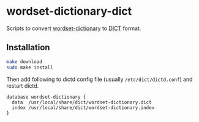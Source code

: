 # wordset-dictionary-dict

Scripts to convert [wordset-dictionary](https://github.com/wordset/wordset-dictionary) to [DICT](https://en.wikipedia.org/wiki/DICT#DICT_file_format) format.

## Installation

```sh
make download
sudo make install
```

Then add following to dictd config file (usually `/etc/dict/dictd.conf`) and restart dictd.

```
database wordset-dictionary {
  data  /usr/local/share/dict/wordset-dictionary.dict
  index /usr/local/share/dict/wordset-dictionary.index
}
```
